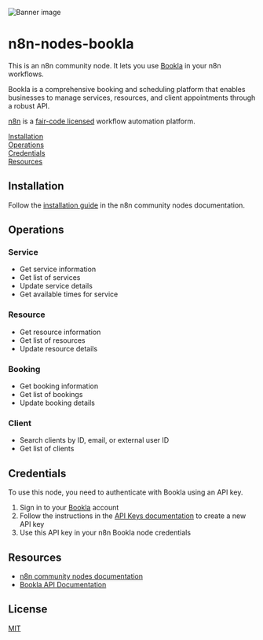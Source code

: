 ![Banner image](https://user-images.githubusercontent.com/10284570/173569848-c624317f-42b1-45a6-ab09-f0ea3c247648.png)

# n8n-nodes-bookla

This is an n8n community node. It lets you use [Bookla](https://bookla.com/platform/) in your n8n workflows.

Bookla is a comprehensive booking and scheduling platform that enables businesses to manage services, resources, and client appointments through a robust API.

[n8n](https://n8n.io/) is a [fair-code licensed](https://docs.n8n.io/reference/license/) workflow automation platform.

[Installation](#installation)  
[Operations](#operations)  
[Credentials](#credentials)  
[Resources](#resources)

## Installation

Follow the [installation guide](https://docs.n8n.io/integrations/community-nodes/installation/) in the n8n community nodes documentation.

## Operations

### Service
- Get service information
- Get list of services
- Update service details
- Get available times for service

### Resource
- Get resource information
- Get list of resources
- Update resource details

### Booking
- Get booking information
- Get list of bookings
- Update booking details

### Client
- Search clients by ID, email, or external user ID
- Get list of clients

## Credentials

To use this node, you need to authenticate with Bookla using an API key.

1. Sign in to your [Bookla](https://bookla.com/platform/) account
2. Follow the instructions in the [API Keys documentation](https://docs.bookla.com/docs/development/api-keys/create) to create a new API key
3. Use this API key in your n8n Bookla node credentials

## Resources

* [n8n community nodes documentation](https://docs.n8n.io/integrations/community-nodes/)
* [Bookla API Documentation](https://docs.bookla.com)

## License

[MIT](https://github.com/n8n-io/n8n-nodes-starter/blob/master/LICENSE.md)
